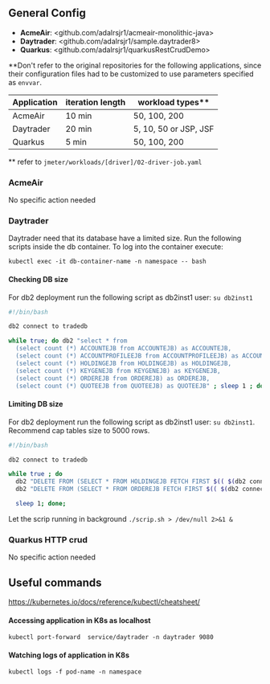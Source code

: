 ## General Config

* **AcmeAir**: <github.com/adalrsjr1/acmeair-monolithic-java>
* **Daytrader**: <github.com/adalrsjr1/sample.daytrader8>
* **Quarkus**: <github.com/adalrsjr1/quarkusRestCrudDemo>

**Don't refer to the original repositories for the following applications, since
their configuration files had to be customized to use parameters specified as
`envvar`.

Application | iteration length | workload types**
------------|------------------|---------------
AcmeAir     | 10 min           | 50, 100, 200
Daytrader   | 20 min           | 5, 10, 50 or JSP, JSF
Quarkus     | 5 min            | 50, 100, 200

** refer to `jmeter/workloads/[driver]/02-driver-job.yaml`

### AcmeAir

No specific action needed

### Daytrader

Daytrader need that its database have a limited size. Run the following scripts
inside the db container. To log into the container execute:

```kubectl exec -it db-container-name -n namespace -- bash```

#### Checking DB size

For db2 deployment run the following script as db2inst1 user: `su db2inst1`

```bash
#!/bin/bash

db2 connect to tradedb

while true; do db2 "select * from
  (select count (*) ACCOUNTEJB from ACCOUNTEJB) as ACCOUNTEJB,
  (select count (*) ACCOUNTPROFILEEJB from ACCOUNTPROFILEEJB) as ACCOUNTPROFILEEJB,
  (select count (*) HOLDINGEJB from HOLDINGEJB) as HOLDINGEJB,
  (select count (*) KEYGENEJB from KEYGENEJB) as KEYGENEJB,
  (select count (*) ORDEREJB from ORDEREJB) as ORDEREJB,
  (select count (*) QUOTEEJB from QUOTEEJB) as QUOTEEJB" ; sleep 1 ; done
```

#### Limiting DB size

For db2 deployment run the following script as db2inst1 user: `su db2inst1`.
Recommend cap tables size to 5000 rows.

```bash
#!/bin/bash

db2 connect to tradedb

while true ; do
  db2 "DELETE FROM (SELECT * FROM HOLDINGEJB FETCH FIRST $(( $(db2 connect to tradedb 2>&1 > /dev/null ; db2 "select count (*) HOLDINGEJB from HOLDINGEJB" | grep -E "[0-9]+" | tail -n 2 | head -n 1) - 2596)) ROWS ONLY) AS A";
  db2 "DELETE FROM (SELECT * FROM ORDEREJB FETCH FIRST $(( $(db2 connect to tradedb 2>&1 > /dev/null ; db2 "select count (*) ORDEREJB from ORDEREJB" | grep -E "[0-9]+" | tail -n 2 | head -n 1) - 2596)) ROWS ONLY) AS A";

  sleep 1; done;
```

Let the scrip running in background `./scrip.sh > /dev/null 2>&1 &`

### Quarkus HTTP crud

No specific action needed

## Useful commands

<https://kubernetes.io/docs/reference/kubectl/cheatsheet/>

#### Accessing application in K8s as localhost


`kubectl port-forward  service/daytrader -n daytrader 9080`

#### Watching logs of application in K8s

`kubectl logs -f pod-name -n namespace`
